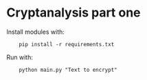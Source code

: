 # Cryptanalysis part one

Install modules with:

```
    pip install -r requirements.txt
```

Run with:

```
    python main.py "Text to encrypt"
```


